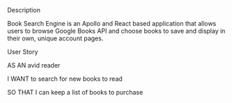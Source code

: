 Description


Book Search Engine is an Apollo and React based application that allows users to browse Google Books API and choose books to save and display in their own, unique account pages.

User Story

AS AN avid reader

I WANT to search for new books to read

SO THAT I can keep a list of books to purchase
